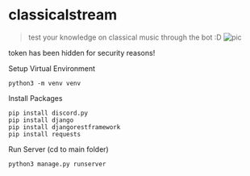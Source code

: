 # classicalstream
>test your knowledge on classical music through the bot :D
![pic](https://static01.nyt.com/images/2011/01/05/arts/Composer-cover/Composer-cover-articleLarge.jpg?quality=75&auto=webp&disable=upscale)

token has been hidden for security reasons!

Setup Virtual Environment
```
python3 -m venv venv
```

Install Packages
```
pip install discord.py
pip install django
pip install djangorestframework
pip install requests
```

Run Server (cd to main folder)
```
python3 manage.py runserver
```
